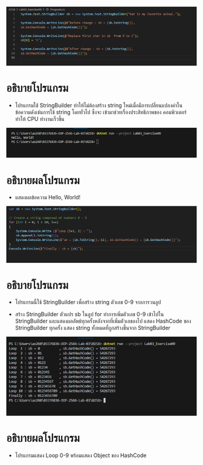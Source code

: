 ![](/Pictures/Picture-31.png)

# อธิบายโปรแกรม

- โปรแกรมใช้ StringBuilder ทำให้ไม่ต้องสร้าง string ใหม่เมื่อมีการเปลี่ยนแปลงค่าในข้อความดังเช่นการใช้ string โดยทั่วไป ซึ่งจะ
เข้ามาช่วยเรื่องประสิทธิภาพของ คอมพิวเตอร์ ทำให้ CPU ทำงานเร็วขึ้น


![](/Pictures/Picture-32.png)

# อธิบายผลโปรแกรม

- แสดงผลข้อความ Hello, World!


![](/Pictures/Picture-33.png)

# อธิบายโปรแกรม

- โปรแกรมนี้ใช้ StringBuilder เพื่อสร้าง string ตัวเลข 0-9 จากการวนลูป

- สร้าง StringBuilder ตัวแปร sb ในลูป for ทำการเพิ่มตัวเลข 0-9 เข้าไปใน StringBuilder และแสดงผลลัพธ์ทุกครั้งหลังจากที่เพิ่มตัวเลขลงไป แสดง HashCode ของ StringBuilder ทุกครั้ง แสดง string ทั้งหมดที่ถูกสร้างขึ้นจาก StringBuilder


![](/Pictures/Picture-34.png)

# อธิบายผลโปรแกรม

- โปรแกรมแสดง Loop 0-9 พร้อมแสดง Object ของ HashCode